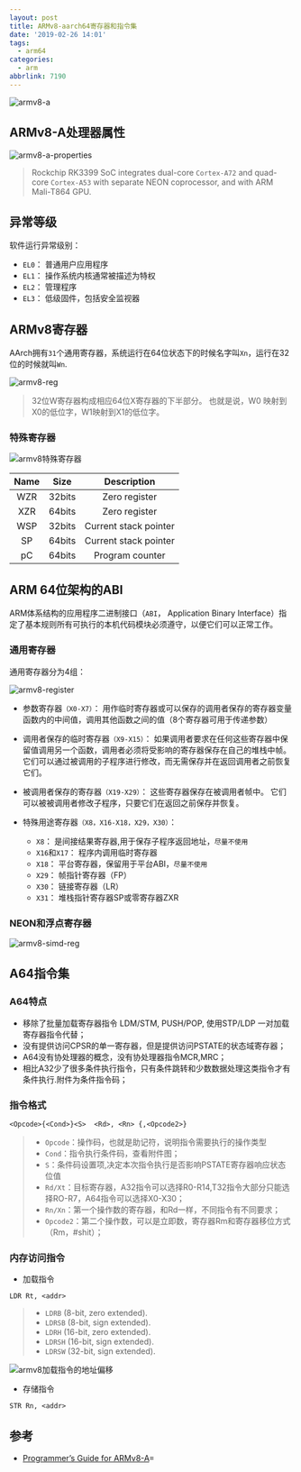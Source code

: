 ```yaml
---
layout: post
title: ARMv8-aarch64寄存器和指令集
date: '2019-02-26 14:01'
tags:
  - arm64
categories:
  - arm
abbrlink: 7190
---
```


![armv8-a](/images/2019/02/armv8_a.png)

<!--more-->

## ARMv8-A处理器属性

![armv8-a-properties](/images/2019/02/armv8_a_properties.png)

> Rockchip RK3399 SoC integrates dual-core `Cortex-A72` and quad-core `Cortex-A53` with separate NEON coprocessor, and with ARM Mali-T864 GPU.


## 异常等级

软件运行异常级别：

- `EL0`： 普通用户应用程序
- `EL1`： 操作系统内核通常被描述为特权
- `EL2`： 管理程序
- `EL3`： 低级固件，包括安全监视器


## ARMv8寄存器

AArch拥有`31`个通用寄存器，系统运行在64位状态下的时候名字叫`Xn`，运行在32位的时候就叫`Wn`.

![armv8-reg](/images/2019/02/armv8_reg.png)

> 32位W寄存器构成相应64位X寄存器的下半部分。 也就是说，W0
映射到X0的低位字，W1映射到X1的低位字。

### 特殊寄存器

![armv8特殊寄存器](/images/2019/02/armv8特殊寄存器.png)

| Name |  Size  |      Description      |
|:----:|:------:|:---------------------:|
| WZR  | 32bits |     Zero register     |
| XZR  | 64bits |     Zero register     |
| WSP  | 32bits | Current stack pointer |
|  SP  | 64bits | Current stack pointer |
|  pC  | 64bits |    Program counter    |


## ARM 64位架构的ABI

ARM体系结构的应用程序二进制接口（`ABI`， Application Binary Interface）指定了基本规则所有可执行的本机代码模块必须遵守，以便它们可以正常工作。

### 通用寄存器

通用寄存器分为4组：

![armv8-register](/images/2019/02/armv8_register.png)

- 参数寄存器`（X0-X7）`： 用作临时寄存器或可以保存的调用者保存的寄存器变量函数内的中间值，调用其他函数之间的值（8个寄存器可用于传递参数）

- 调用者保存的临时寄存器`（X9-X15）`： 如果调用者要求在任何这些寄存器中保留值调用另一个函数，调用者必须将受影响的寄存器保存在自己的堆栈中帧。 它们可以通过被调用的子程序进行修改，而无需保存并在返回调用者之前恢复它们。

- 被调用者保存的寄存器`（X19-X29）`： 这些寄存器保存在被调用者帧中。 它们可以被被调用者修改子程序，只要它们在返回之前保存并恢复。

- 特殊用途寄存器`（X8，X16-X18，X29，X30）`：
  - `X8`： 是间接结果寄存器,用于保存子程序返回地址，`尽量不使用`
  - `X16`和`X17`： 程序内调用临时寄存器
  - `X18`： 平台寄存器，保留用于平台ABI，`尽量不使用`
  - `X29`： 帧指针寄存器（FP）
  - `X30`： 链接寄存器（LR）
  - `X31`： 堆栈指针寄存器SP或零寄存器ZXR

### NEON和浮点寄存器

![armv8-simd-reg](/images/2019/02/armv8_simd_reg.png)


## A64指令集

### A64特点

- 移除了批量加载寄存器指令 LDM/STM, PUSH/POP, 使用STP/LDP 一对加载寄存器指令代替；
- 没有提供访问CPSR的单一寄存器，但是提供访问PSTATE的状态域寄存器；
- A64没有协处理器的概念，没有协处理器指令MCR,MRC；
- 相比A32少了很多条件执行指令，只有条件跳转和少数数据处理这类指令才有条件执行.附件为条件指令码；

### 指令格式

```
<Opcode>{<Cond>}<S>  <Rd>, <Rn> {,<Opcode2>}
```
> - `Opcode`：操作码，也就是助记符，说明指令需要执行的操作类型
> - `Cond`：指令执行条件码，查看附件图；
> - `S`：条件码设置项,决定本次指令执行是否影响PSTATE寄存器响应状态位值
> - `Rd/Xt`：目标寄存器，A32指令可以选择R0-R14,T32指令大部分只能选择RO-R7，A64指令可以选择X0-X30；
> - `Rn/Xn`：第一个操作数的寄存器，和Rd一样，不同指令有不同要求；
> - `Opcode2`：第二个操作数，可以是立即数，寄存器Rm和寄存器移位方式（Rm，#shit）；

### 内存访问指令

- 加载指令
```
LDR Rt, <addr>
```
> - `LDRB` (8-bit, zero extended).
> - `LDRSB` (8-bit, sign extended).
> - `LDRH` (16-bit, zero extended).
> - `LDRSH` (16-bit, sign extended).
> - `LDRSW` (32-bit, sign extended).

![armv8加载指令的地址偏移](/images/2019/02/armv8加载指令的地址偏移.png)

- 存储指令
```
STR Rn, <addr>
```

## 参考

* [Programmer’s Guide for ARMv8-A](/downloads/arm/DEN0024A_v8_architecture_PG.pdf)=
